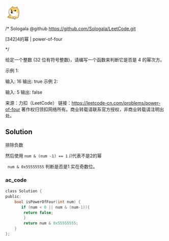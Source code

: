 ![](https://github.com/Sologala/SomeThings/blob/master/face.jpg?raw=true)

/*
    Sologala   @github    https://github.com/Sologala/LeetCode.git

   [342]4的幂
     |     power-of-four

*/

给定一个整数 (32 位有符号整数)，请编写一个函数来判断它是否是 4 的幂次方。

示例 1:

输入: 16
输出: true
示例 2:

输入: 5
输出: false

来源：力扣（LeetCode）
链接：https://leetcode-cn.com/problems/power-of-four
著作权归领扣网络所有。商业转载请联系官方授权，非商业转载请注明出处。

## **Solution** 

排除负数

然后使用 `num & (num -1) == 1` //代表不是2的幂 

` num & 0x55555555` 判断是否是1 实在奇数位。

### **ac_code**
```c
class Solution {
public:
    bool isPowerOfFour(int num) {
       if (num < 0 || num & (num-1)){
        return false;
        }
        return num & 0x55555555;
    }
};
```